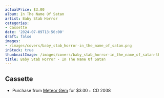 ```yaml
---
actualPrice: $3.00
album: In The Name Of Satan
artist: Baby Stab Horror
categories:
- Cassette
date: '2024-07-09T13:56:00'
draft: false
images:
- /images/covers/baby_stab_horror-in_the_name_of_satan.png
inStock: true
thumbnailImage: /images/covers/baby_stab_horror-in_the_name_of_satan-thumb.png
title: Baby Stab Horror - In The Name Of Satan
---
```


## Cassette
* Purchase from [Meteor Gem](https://meteor-gem.com/products/used-baby-stab-horror-in-the-name-of-satan-cd) for $3.00 :: CD 2008
